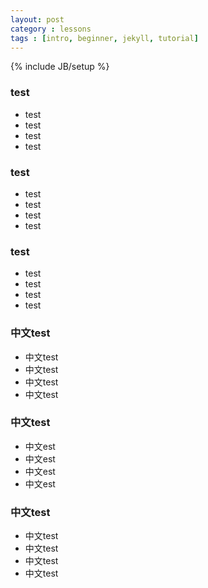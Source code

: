 ```yaml
---
layout: post
category : lessons
tags : [intro, beginner, jekyll, tutorial]
---
```

{% include JB/setup %}

### test
* test 
* test 
* test 
* test 

### test
* test 
* test 
* test 
* test 

### test
* test 
* test 
* test 
* test 
### 中文test
* 中文test 
* 中文test 
* 中文test 
* 中文test 

### 中文test
* 中文est 
* 中文est 
* 中文est 
* 中文est 

### 中文test
* 中文test 
* 中文test 
* 中文test 
* 中文test 
